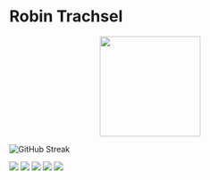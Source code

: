 # Robin Trachsel
<p style="
  display: flex;
  flex-direction: column;
  justify-content: center;
  align-items: center;
  ">
  <img src="https://profile-counter.glitch.me/DoctorProgrammer/count.svg" width="180px">
  
  ![GitHub Streak](https://streak-stats.demolab.com/?user=DoctorProgrammer&theme=dark&hide_border=true&date_format=j%20M%5B%20Y%5D&card_width=700)
  
  ![](https://github-profile-summary-cards.vercel.app/api/cards/profile-details?username=DoctorProgrammer&theme=apprentice)
  ![](http://github-profile-summary-cards.vercel.app/api/cards/repos-per-language?username=DoctorProgrammer&theme=apprentice&exclude=)      ![](http://github-profile-summary-cards.vercel.app/api/cards/most-commit-language?username=DoctorProgrammer&theme=apprentice&exclude=)
  ![](https://github-profile-summary-cards.vercel.app/api/cards/stats?username=DoctorProgrammer&theme=apprentice)      ![](https://camo.githubusercontent.com/6c6313881db0662b52591ed615e9601d7aea95042c521ede79587dfa10614c08/687474703a2f2f6769746875622d70726f66696c652d73756d6d6172792d63617264732e76657263656c2e6170702f6170692f63617264732f70726f647563746976652d74696d653f757365726e616d653d446f63746f7250726f6772616d6d6572267468656d653d61707072656e74696365267574634f66667365743d31)
</p>

